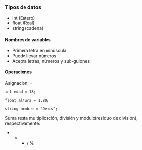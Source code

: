 ### Tipos de datos

-	int (Entero)
-	float (Real)
-	string (cadena)

#### Nombres de variables

-	Primera letra en minúscula
-	Puede llevar números
-	Acepta letras, números y sub-guiones

#### Operaciones

Asignación: =

```
int edad = 18;

float altura = 1.80;

string nombre = "Denis";
```

Suma resta multiplicación, división y  modulo(residuo de división), respectivamente:
+ - * / %